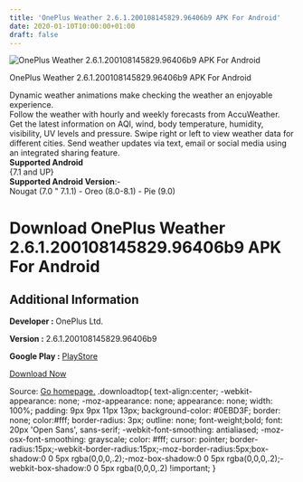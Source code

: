 ```yaml
---
title: 'OnePlus Weather 2.6.1.200108145829.96406b9 APK For Android'
date: 2020-01-10T10:00:00+01:00
draft: false
---
```


![OnePlus Weather 2.6.1.200108145829.96406b9 APK For Android](https://i2.wp.com/apkhome.net/wp-content/uploads/2020/01/OnePlus-Weather-2.6.1.200108145829.96406b9.png "OnePlus Weather 2.6.1.200108145829.96406b9 APK For Android")

  

OnePlus Weather 2.6.1.200108145829.96406b9 APK For Android

Dynamic weather animations make checking the weather an enjoyable experience.  
Follow the weather with hourly and weekly forecasts from AccuWeather. Get the latest information on AQI, wind, body temperature, humidity, visibility, UV levels and pressure. Swipe right or left to view weather data for different cities. Send weather updates via text, email or social media using an integrated sharing feature.  
**Supported Android**  
{7.1 and UP}  
**Supported Android Version**:-  
Nougat (7.0 " 7.1.1) - Oreo (8.0-8.1) - Pie (9.0)

Download OnePlus Weather 2.6.1.200108145829.96406b9 APK For Android
===================================================================

Additional Information
----------------------

**Developer :** OnePlus Ltd.

**Version :** 2.6.1.200108145829.96406b9

**Google Play :** [PlayStore](https://play.google.com/store/apps/details?id=net.oneplus.weather)

  

[Download Now](https://store4app.co/post/oneplus-weather-2-6-1-200108145829-96406b9-apk-for-android_1578646195)

  
Source: [Go homepage.](https://store4app.co/post/oneplus-weather-2-6-1-200108145829-96406b9-apk-for-android_1578646195) .downloadtop{ text-align:center; -webkit-appearance: none; -moz-appearance: none; appearance: none; width: 100%; padding: 9px 9px 11px 13px; background-color: #0EBD3F; border: none; color:#fff; border-radius: 3px; outline: none; font-weight;bold; font: 20px 'Open Sans', sans-serif; -webkit-font-smoothing: antialiased; -moz-osx-font-smoothing: grayscale; color: #fff; cursor: pointer; border-radius:15px;-webkit-border-radius:15px;-moz-border-radius:5px;box-shadow:0 0 5px rgba(0,0,0,.2);-moz-box-shadow:0 0 5px rgba(0,0,0,.2);-webkit-box-shadow:0 0 5px rgba(0,0,0,.2) !important; }